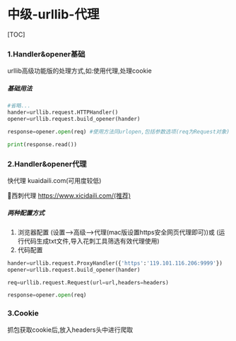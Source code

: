 # 中级-urllib-代理

[TOC]

### 1.Handler&opener基础

urllib高级功能版的处理方式,如:使用代理,处理cookie

##### 基础用法

```python
#省略...
hander=urllib.request.HTTPHandler()   
opener=urllib.request.build_opener(hander) 

response=opener.open(req) #使用方法同urlopen,包括参数选项(req为Request对象)

print(response.read())
```





### 2.Handler&opener代理

快代理 kuaidaili.com(可用度较低)

🌟西刺代理 https://www.xicidaili.com/(推荐)

##### 两种配置方式

1. 浏览器配置	(设置-->高级-->代理(mac版设置https安全网页代理即可))或 (运行代码生成txt文件,导入花刺工具筛选有效代理使用)
2. 代码配置 

```python
hander=urllib.request.ProxyHandler({'https':'119.101.116.206:9999'})
opener=urllib.request.build_opener(hander)

req=urllib.request.Request(url=url,headers=headers)

response=opener.open(req)
```



### 3.Cookie

抓包获取cookie后,放入headers头中进行爬取